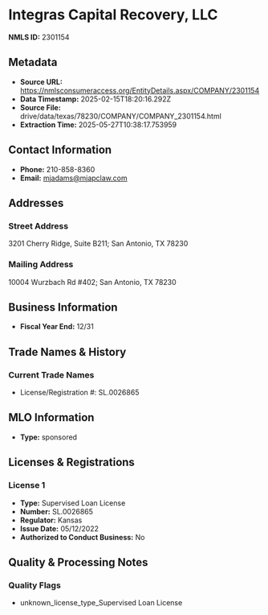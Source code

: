 # Integras Capital Recovery, LLC

**NMLS ID:** 2301154

## Metadata
- **Source URL:** https://nmlsconsumeraccess.org/EntityDetails.aspx/COMPANY/2301154
- **Data Timestamp:** 2025-02-15T18:20:16.292Z
- **Source File:** drive/data/texas/78230/COMPANY/COMPANY_2301154.html
- **Extraction Time:** 2025-05-27T10:38:17.753959

## Contact Information
- **Phone:** 210-858-8360
- **Email:** mjadams@mjapclaw.com

## Addresses
### Street Address
3201 Cherry Ridge, Suite B211; San Antonio, TX 78230

### Mailing Address
10004 Wurzbach Rd #402; San Antonio, TX 78230

## Business Information
- **Fiscal Year End:** 12/31

## Trade Names & History
### Current Trade Names
- License/Registration #: SL.0026865

## MLO Information
- **Type:** sponsored

## Licenses & Registrations

### License 1
- **Type:** Supervised Loan License
- **Number:** SL.0026865
- **Regulator:** Kansas
- **Issue Date:** 05/12/2022
- **Authorized to Conduct Business:** No

## Quality & Processing Notes
### Quality Flags
- unknown_license_type_Supervised Loan License
